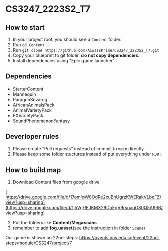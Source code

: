 # CS3247_2223S2_T7
## How to start
1. In your project root, you should see a `Content` folder.
2. Run `cd Content`
3. Run `git clone https://github.com/AiwassPrime/CS3247_2223S2_T7.git`
4. Copy your blueprint to git folder, **do not copy dependencies**.
5. Install dependencies using "Epic game launcher"
## Dependencies
- StarterContent
- Mannequin
- ParagonSevarog
- AfricanAnimalsPack
- AnimalVarietyPack
- FXVarietyPack
- SoundPhenomenonFantasy
## Deverloper rules
1. Please create "Pull requests" instead of commit to `main` directly.
2. Please keep some folder stuctures instead of put everything under `ROOT`.

## How to build map 
1. Download Content files from google drive

[- https://drive.google.com/file/d/17omIoW8OdRe2xuBhUgrzKWERakVLbeFZ/view?usp=sharing](https://drive.google.com/file/d/1l5VgREJKMX29DbEgV9rspaqG80Q5A9RB/view?usp=sharing)

2. Put the folders like **Content/Megascans**
3. remember to add **fog.uasset**(see the instruction in folder `Scene`)



Our game is shown on 22nd-steps: https://uvents.nus.edu.sg/event/22nd-steps/module/CS3247/project/7
